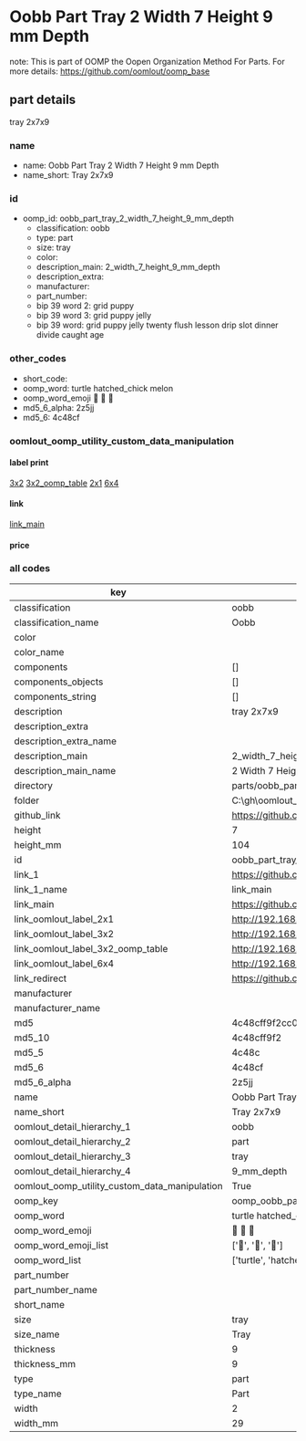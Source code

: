 # Oobb Part Tray 2 Width 7 Height 9 mm Depth  

note: This is part of OOMP the Oopen Organization Method For Parts. For more details: https://github.com/oomlout/oomp_base

##  part details
  



tray 2x7x9



### name
* name: Oobb Part Tray 2 Width 7 Height 9 mm Depth
* name_short: Tray 2x7x9 
### id
* oomp_id: oobb_part_tray_2_width_7_height_9_mm_depth
  * classification: oobb
  * type: part
  * size: tray
  * color: 
  * description_main: 2_width_7_height_9_mm_depth
  * description_extra: 
  * manufacturer: 
  * part_number: 
  * bip 39 word 2: grid puppy
  * bip 39 word 3: grid puppy jelly
  * bip 39 word: grid puppy jelly twenty flush lesson drip slot dinner divide caught age

### other_codes
* short_code: 
* oomp_word: turtle hatched_chick melon
* oomp_word_emoji :turtle: :hatched_chick: :melon:
* md5_6_alpha: 2z5jj
* md5_6: 4c48cf






### oomlout_oomp_utility_custom_data_manipulation
#### label print
[3x2](http://192.168.1.245:1112/?label=oomp%202z5jj)
[3x2_oomp_table](http://192.168.1.108:1112/?label=oomp%202z5jj)
[2x1](http://192.168.1.242:1112/?label=oomp%202z5jj)
[6x4](http://192.168.1.55:1112/?label=oomp%202z5jj)    

#### link

[link_main](https://github.com/oomlout/oomlout_oobb_version_4_generated_parts/tree/main/navigation_oomp/oobb/part/tray/2_width_7_height_9_mm_depth/part)                              

#### price







### all codes 
| key | value |  
| --- | --- |  
| classification | oobb |  
| classification_name | Oobb |  
| color |  |  
| color_name |  |  
| components | [] |  
| components_objects | [] |  
| components_string | [] |  
| description | tray 2x7x9 |  
| description_extra |  |  
| description_extra_name |  |  
| description_main | 2_width_7_height_9_mm_depth |  
| description_main_name | 2 Width 7 Height 9 mm Depth |  
| directory | parts/oobb_part_tray_2_width_7_height_9_mm_depth |  
| folder | C:\gh\oomlout_oobb_version_4_generated_parts\parts\oobb_part_tray_2_width_7_height_9_mm_depth |  
| github_link | https://github.com/oomlout/oomlout_oomp_part_src/tree/main/parts/oobb_part_tray_2_width_7_height_9_mm_depth |  
| height | 7 |  
| height_mm | 104 |  
| id | oobb_part_tray_2_width_7_height_9_mm_depth |  
| link_1 | https://github.com/oomlout/oomlout_oobb_version_4_generated_parts/tree/main/navigation_oomp/oobb/part/tray/2_width_7_height_9_mm_depth/part |  
| link_1_name | link_main |  
| link_main | https://github.com/oomlout/oomlout_oobb_version_4_generated_parts/tree/main/navigation_oomp/oobb/part/tray/2_width_7_height_9_mm_depth/part |  
| link_oomlout_label_2x1 | http://192.168.1.242:1112/?label=oomp%202z5jj |  
| link_oomlout_label_3x2 | http://192.168.1.245:1112/?label=oomp%202z5jj |  
| link_oomlout_label_3x2_oomp_table | http://192.168.1.108:1112/?label=oomp%202z5jj |  
| link_oomlout_label_6x4 | http://192.168.1.55:1112/?label=oomp%202z5jj |  
| link_redirect | https://github.com/oomlout/oomlout_oobb_version_4_generated_parts/tree/main/parts/oobb_tray_02_07_09 |  
| manufacturer |  |  
| manufacturer_name |  |  
| md5 | 4c48cff9f2cc086601aceeb2efab8333 |  
| md5_10 | 4c48cff9f2 |  
| md5_5 | 4c48c |  
| md5_6 | 4c48cf |  
| md5_6_alpha | 2z5jj |  
| name | Oobb Part Tray 2 Width 7 Height 9 mm Depth |  
| name_short | Tray 2x7x9  |  
| oomlout_detail_hierarchy_1 | oobb |  
| oomlout_detail_hierarchy_2 | part |  
| oomlout_detail_hierarchy_3 | tray |  
| oomlout_detail_hierarchy_4 | 9_mm_depth |  
| oomlout_oomp_utility_custom_data_manipulation | True |  
| oomp_key | oomp_oobb_part_tray_2_width_7_height_9_mm_depth |  
| oomp_word | turtle hatched_chick melon |  
| oomp_word_emoji | :turtle: :hatched_chick: :melon: |  
| oomp_word_emoji_list | [':turtle:', ':hatched_chick:', ':melon:'] |  
| oomp_word_list | ['turtle', 'hatched_chick', 'melon'] |  
| part_number |  |  
| part_number_name |  |  
| short_name |  |  
| size | tray |  
| size_name | Tray |  
| thickness | 9 |  
| thickness_mm | 9 |  
| type | part |  
| type_name | Part |  
| width | 2 |  
| width_mm | 29 |  

